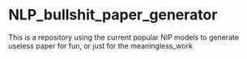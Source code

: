 # NLP_bullshit_paper_generator
This is a repository using the current popular NlP models to generate useless paper for fun, or just for the meaningless_work 
